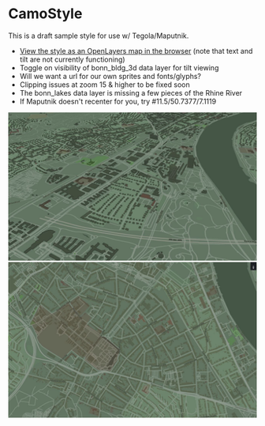 # CamoStyle
This is a draft sample style for use w/ Tegola/Maputnik.

- [View the style as an OpenLayers map in the browser](http://htmlpreview.github.io/?https://github.com/PetersonGIS/CamoStyle/blob/master/live-map.html) (note that text and tilt are not currently functioning)
- Toggle on visibility of bonn_bldg_3d data layer for tilt viewing
- Will we want a url for our own sprites and fonts/glyphs?
- Clipping issues at zoom 15 & higher to be fixed soon
- The bonn_lakes data layer is missing a few pieces of the Rhine River
- If Maputnik doesn't recenter for you, try #11.5/50.7377/7.1119

<img width="600" src="Screenshot1.JPG" />

<img width="600" src="Screenshot2.JPG" />
